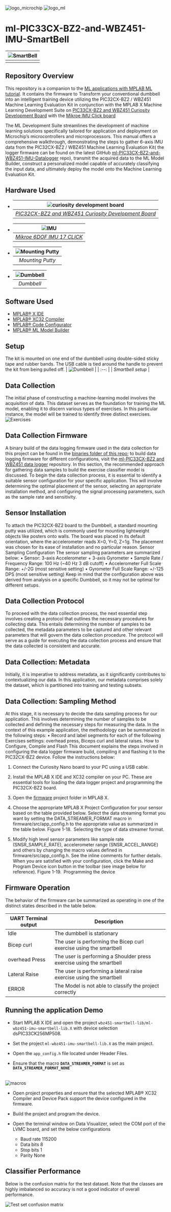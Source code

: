 
 ![logo_microchip](Images/microchip.png)  ![logo_ml](Images/MPLAB-MachineLearning.png)
# ml-PIC33CX-BZ2-and-WBZ451-IMU-SmartBell

| ![SmartBell](Images/1.PNG) |
| :----------------------------------------------------------: |
|                        |

## Repository Overview
This repository is a companion to the [ML applications with MPLAB ML tutorial](https://onlinedocs.microchip.com/oxy/GUID-80D4088D-19D0-41E9-BE8D-7AE3BE021BBF-en-US-3/GUID-E6CBB10A-FFC8-4EF3-8C07-D29B64446EB6.html). It contains the firmware to Transform your conventional dumbbell into an intelligent training device utilizing the PIC32CX-BZ2 / WBZ451 Machine Learning Evaluation Kit in conjunction with the MPLAB X Machine Learning Development Suite on [PIC33CX-BZ2 and WBZ451 Curiosity Development Board](https://www.microchip.com/en-us/development-tool/ev96b94a) with the [Mikroe IMU Click board](https://www.mikroe.com/6dof-imu-2-click)

The ML Development Suite streamlines the development of machine learning solutions specifically tailored for application and deployment on Microchip’s microcontrollers and microprocessors. This manual offers a comprehensive walkthrough, demonstrating the steps to gather 6-axis IMU data from the PIC32CX-BZ2 / WBZ451 Machine Learning Evaluation Kit( the logger firmware can be found on the latest GitHub [ml-PIC33CX-BZ2-and-WBZ451-IMU-Datalogger](https://github.com/MicrochipTech/ml-PIC33CX-BZ2-and-WBZ451-IMU-Datalogger?tab=readme-ov-file)
repo), transmit the acquired data to the ML Model Builder, construct a personalized model capable of accurately classifying the input data, and ultimately deploy the model onto the Machine Learning Evaluation Kit.   

## Hardware Used
 * | ![curiosity development board ](Images/wsg.png) |
   | :--: |
   | *[PIC32CX-BZ2 and WBZ451 Curiosity Development Board](https://www.microchip.com/en-us/development-tool/ev96b94a)* |

 * | ![IMU ](Images/2.PNG) |
   | :--: |
   | *[Mikroe 6DOF IMU 17 CLICK](https://www.microchip.com/en-us/development-tool/ev96b94a)* |

 * | ![Mounting Putty ](Images/Picture1.png) |
   | :--: |
   | *Mounting Putty* |

 * | ![Dumbbell](Images/Picture2.png) |
   | :--: |
   | *Dumbbell* |  
  

## Software Used
* [MPLAB® X IDE](https://microchip.com/mplab/mplab-x-ide)
* [MPLAB® XC32 Compiler](https://microchip.com/mplab/compilers)
* [MPLAB® Code Configurator](https://www.microchip.com/en-us/tools-resources/configure/mplab-code-configurator)
* [MPLAB® ML Model Builder](https://onlinedocs.microchip.com/v2/keyword-lookup?keyword=MPLAB-ML-Documentation&redirect=true)

## Setup
The kit is mounted on one end of the dumbbell using double-sided sticky tape and rubber bands. The USB cable is tied around the handle to prevent the kit from being pulled off.
  | ![Dumbbell](Images/Picture3.jpg) |
  | :--: |
  | *Smartbell setup* |  



## Data Collection
The initial phase of constructing a machine-learning model involves the acquisition of data. This dataset serves as the foundation for training the ML model, enabling it to discern various types of exercises. In this particular instance, the model will be trained to identify three distinct exercises.
             ![Exercises](Images/Picture4.png)
## Data Collection Firmware
A binary build of the data logging firmware used in the data collection for this project can be found in the [binaries folder of this repo](/binaries); to build data logging firmware for different  configurations, visit the [ml-PIC33CX-BZ2 and WBZ451 data logger]([https://github.com/MicrochipTech/ml-dsPIC33CK-LVMC-Data-Logger](https://github.com/MicrochipTech/ml-PIC33CX-BZ2-and-WBZ451-IMU-Datalogger)) repository.
In this section, the recommended approach for gathering data samples to build the exercise classifier model is discussed.
To begin the data collection process, it is essential to identify a suitable sensor configuration for your specific application. This will involve determining the optimal placement of the sensor, selecting an appropriate installation method, and configuring the signal processing parameters, such as the sample rate and sensitivity.


## Sensor Installation
To attach the PIC32CX-BZ2 board to the Dumbbell, a standard mounting putty was utilized, which is commonly used for mounting lightweight objects like posters onto walls. The board was placed in its default orientation, where the accelerometer reads X=0, Y=0, Z=1g. The placement was chosen for its ease of installation and no particular reason.
Sensor Sampling Configuration
The sensor sampling parameters are summarized below:
•	Sensor: 3-axis Accelerometer + 3-axis Gyrometer
•	Sample Rate / Frequency Range: 100 Hz (~40 Hz 3 dB cutoff)
•	Accelerometer Full Scale Range: +/-2G (most sensitive setting)
•	Gyrometer Full Scale Range: +/-125 DPS (most sensitive setting)
Keep in mind that the configuration above was derived from analysis on a specific Dumbbell, so it may not be optimal for different setups.

## Data Collection Protocol
To proceed with the data collection process, the next essential step involves creating a protocol that outlines the necessary procedures for collecting data. This entails determining the number of samples to be collected, the metadata parameters to be captured and other relevant parameters that will govern the data collection procedure. The protocol will serve as a guide for executing the data collection process and ensure that the data collected is consistent and accurate.

## Data Collection: Metadata
Initially, it is imperative to address metadata, as it significantly contributes to contextualizing our data. In this application, our metadata comprises solely the dataset, which is partitioned into training and testing subsets.

## Data Collection: Sampling Method
At this stage, it is necessary to decide the data sampling process for our application. This involves determining the number of samples to be collected and defining the necessary steps for measuring the data. In the context of this example application, the methodology can be summarized in the following steps:
•	Record and label segments for each of the following Exercises settings: overhead press, Biceps curl and lateral raises.
How to Configure, Compile and Flash
This document explains the steps involved in configuring the data logger firmware build, compiling it and flashing it to the PIC32CX-BZ2 device. Follow the instructions below:
1.	Connect the Curiosity Nano board to your PC using a USB cable.
2.	Install the MPLAB X IDE and XC32 compiler on your PC. These are essential tools for loading the data logger project and programming the PIC32CX-BZ2 board.
3.	Open the [firmware](https://github.com/MicrochipTech/ml-PIC33CX-BZ2-and-WBZ451-IMU-Datalogger/tree/main/firmware) project folder in MPLAB X.
4.	Choose the appropriate MPLAB X Project Configuration for your sensor based on the table provided below.
Select the data streaming format you want by setting the DATA_STREAMER_FORMAT macro in firmware/src/app_config.h to the appropriate value as summarized in the table below.
Figure 1-18. Selecting the type of data streamer format.
 
1.	Modify high level sensor parameters like sample rate (SNSR_SAMPLE_RATE), accelerometer range (SNSR_ACCEL_RANGE) and others by changing the macro values defined in firmware/src/app_config.h. See the inline comments for further details.
When you are satisfied with your configuration, click the Make and Program Device icon button in the toolbar (see image below for reference).
Figure 1-19. Programming the device
 

## Firmware Operation

The behavior of the firmware can be summarized as operating in one of the distinct states described in the table below.

| UART Terminal output           | Description                                                        |
| ------------------------------ |  ------------------------------------------------------------ |
| Idle                           | The dumbbell is stationary                                   |
| Bicep curl                     | The user is performing the Bicep curl exercise using the smartbell         |
| overhead Press                 | The user is performing a Shoulder press exercise using the smartbell       |
| Lateral Raise                  | The user is performing a lateral raise exercise using the smartbell   |
| ERROR                          | The Model is not able to classify the project correctly |

## Running the application Demo

- Start MPLAB X IDE and open the project `wbz451-smartbell-lib/ml-wbz451-imu-smartbell-lib.X` with device selection dsPIC33CK256MP508.

- Set the project `ml-wbz451-imu-smartbell-lib.X` as the main project.

- Open the `app_config.h` file located under Header Files. 

- Ensure that the macro **`DATA_STREAMER_FORMAT`** is set as **`DATA_STREAMER_FORMAT_NONE`**

​                               
                       ![macros](Images/macros.png)

 

- Open project properties and ensure that the selected MPLAB® XC32 Compiler and Device Pack support the device configured in the firmware. 

- Build the project and program the device. 

- Open the terminal window on Data Visualizer, select the COM port of the LVMC board, and set the below configurations
  - Baud rate 115200
  - Data bits 8
  - Stop bits 1
  - Parity None



## Classifier Performance
Below is the confusion matrix for the test dataset. Note that the classes are highly imbalanced so accuracy is not a good indicator of overall performance.

![Test set confusion matrix](Images/21.png)

